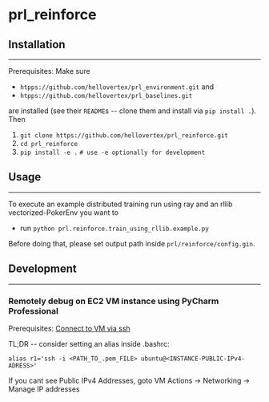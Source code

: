 # prl_reinforce

## Installation

----

Prerequisites: Make sure 
- `htpps://github.com/hellovertex/prl_environment.git` and 
- `htpps://github.com/hellovertex/prl_baselines.git` 

are installed (see their `README`s -- clone them and install via `pip install .`). Then

1. `git clone https://github.com/hellovertex/prl_reinforce.git`
2. `cd prl_reinforce`
3. `pip install -e .`  `# use -e optionally for development`

## Usage

----

To execute an example distributed training run using ray and an rllib vectorized-PokerEnv
you want to 
- run `python prl.reinforce.train_using_rllib.example.py`

Before doing that, please set output path inside `prl/reinforce/config.gin`.


## Development

----

### Remotely debug on EC2 VM instance using PyCharm Professional 
Prerequisites: 
[Connect to VM via ssh](https://docs.aws.amazon.com/AWSEC2/latest/UserGuide/AccessingInstancesLinux.html)

TL;DR -- consider setting an alias inside .bashrc:

`alias r1='ssh -i <PATH_TO_.pem_FILE> ubuntu@<INSTANCE-PUBLIC-IPv4-ADRESS>'`

If you cant see Public IPv4 Addresses, goto VM Actions -> Networking -> Manage IP addresses

